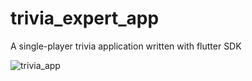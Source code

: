 # trivia_expert_app

A single-player trivia application written with flutter SDK

![trivia_app](https://user-images.githubusercontent.com/53054854/192139109-bf19805d-244b-42b8-b52e-9054a15304a3.gif)
